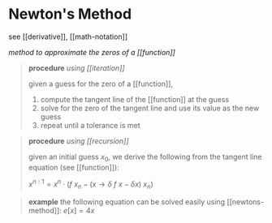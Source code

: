 # Newton's Method

see [[derivative]], [[math-notation]]

_method to approximate the zeros of a [[function]]_

> **procedure** _using [[iteration]]_
>
> given a guess for the zero of a [[function]],
>
> 1. compute the tangent line of the [[function]] at the guess
> 2. solve for the zero of the tangent line and use its value as the new guess
> 3. repeat until a tolerance is met

> **procedure** _using [[recursion]]_
>
> given an initial guess $x_0$, we derive the following from the tangent line equation (see [[function]]):
>
> $x^{n : 1} = x^n \cdot (f\ x_n - (x \rightarrow \delta\ f\ x - \delta x)\ x_n)$

> **example** the following equation can be solved easily using [[newtons-method]]: $e[x] = 4x$
